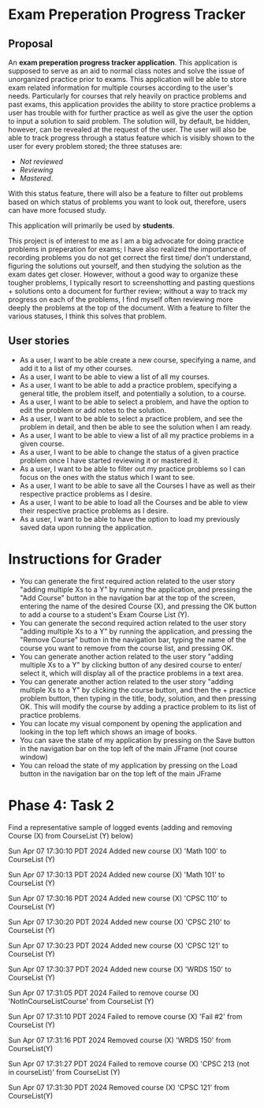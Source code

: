 # Exam Preperation Progress Tracker

## Proposal

An **exam preperation progress tracker application**. This application is supposed to serve as an 
aid to normal class notes and solve the issue of unorganized practice prior to exams.
This application will be able to store exam related information for multiple courses according 
to the user's needs. Particularly for courses that rely heavily on practice problems and past exams, 
this application provides the ability to store practice problems a user has trouble with for further practice as well as give the user the option to input a solution to said problem. The solution will, by default, be hidden, however, can be revealed at the request of the user.
The user will 
also be able to track progress through a status feature which is visibly shown to the user for every problem stored; the three 
statuses are: 
- *Not reviewed*
- *Reviewing*
- *Mastered*. 

With this status feature, there will also be a feature to filter out problems based on which status of problems you want to look out, therefore, users can have more focused study. 

This application will primarily be used by **students**.

This project is of interest to me as I am a big advocate for doing practice problems in preperation for exams; I have also realized 
the importance of recording problems you do not get correct the first time/ don't understand, 
figuring the solutions out yourself, and then studying the solution as the exam dates get closer. However, 
without a good way to organize these tougher problems, I typically resort to screenshotting and pasting 
questions + solutions onto a document for further review; without a way to track my progress on each 
of the problems, I find myself often reviewing more deeply the problems at the top of the document. 
With a feature to filter the various statuses, I think this solves that problem. 

## User stories

- As a user, I want to be able create a new course, specifying a name, and add it to a list of my other courses.
- As a user, I want to be able to view a list of all my courses.
- As a user, I want to be able to add a practice problem, specifying a general title, the problem itself, and potentially a solution, to a course.
- As a user, I want to be able to select a problem, and have the option to edit the problem or add notes to the solution.
- As a user, I want to be able to select a practice problem, and see the problem in detail, and then be able to see the solution when I am ready.
- As a user, I want to be able to view a list of all my practice problems in a given course.
- As a user, I want to be able to change the status of a given practice problem once I have started reviewing it or mastered it.
- As a user, I want to be able to filter out my practice problems so I can focus on the ones with the status which I want to see.
- As a user, I want to be able to save all the Courses I have as well as their respective practice problems as I desire.
- As a user, I want to be able to load all the Courses and be able to view their respective practice problems as I desire.
- As a user, I want to be able to have the option to load my previously saved data upon running the application.

# Instructions for Grader

- You can generate the first required action related to the user story "adding multiple Xs to a Y" by running the application, and pressing the "Add Course" button in the navigation bar at the top of the screen, entering the name of the desired Course (X), and pressing the OK button to add a course to a student's Exam Course List (Y).
- You can generate the second required action related to the user story "adding multiple Xs to a Y" by running the application, and pressing the "Remove Course" button in the navigation bar, typing the name of the course you want to remove from the course list, and pressing OK. 
- You can generate another action related to the user story "adding multiple Xs to a Y" by clicking button of any desired course to enter/ select it, which will display all of the practice problems in a text area.
- You can generate another action related to the user story "adding multiple Xs to a Y" by clicking the course button, and then the + practice problem button, then typing in the title, body, solution, and then pressing OK. This will modify the course by adding a practice problem to its list of practice problems.
- You can locate my visual component by opening the application and looking in the top left which shows an image of books. 
- You can save the state of my application by pressing on the Save button in the navigation bar on the top left of the main JFrame (not course window)
- You can reload the state of my application by pressing on the Load button in the navigation bar on the top left of the main JFrame

# Phase 4: Task 2

Find a representative sample of logged events (adding and removing Course (X) from CourseList (Y) below)

Sun Apr 07 17:30:10 PDT 2024
Added new course (X) 'Math 100' to CourseList (Y)

Sun Apr 07 17:30:13 PDT 2024
Added new course (X) 'Math 101' to CourseList (Y)

Sun Apr 07 17:30:16 PDT 2024
Added new course (X) 'CPSC 110' to CourseList (Y)

Sun Apr 07 17:30:20 PDT 2024
Added new course (X) 'CPSC 210' to CourseList (Y)

Sun Apr 07 17:30:23 PDT 2024
Added new course (X) 'CPSC 121' to CourseList (Y)

Sun Apr 07 17:30:37 PDT 2024
Added new course (X) 'WRDS 150' to CourseList (Y)

Sun Apr 07 17:31:05 PDT 2024
Failed to remove course (X) 'NotInCourseListCourse' from CourseList (Y)

Sun Apr 07 17:31:10 PDT 2024
Failed to remove course (X) 'Fail #2' from CourseList (Y)

Sun Apr 07 17:31:16 PDT 2024
Removed course (X) 'WRDS 150' from CourseList(Y)

Sun Apr 07 17:31:27 PDT 2024
Failed to remove course (X) 'CPSC 213 (not in courseList)' from CourseList (Y)

Sun Apr 07 17:31:30 PDT 2024
Removed course (X) 'CPSC 121' from CourseList(Y)